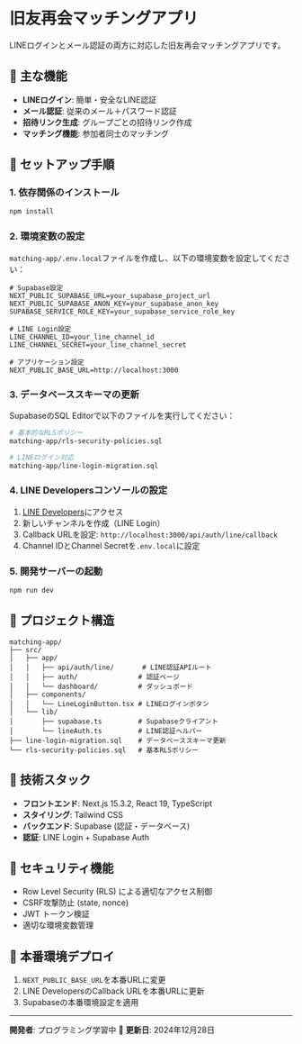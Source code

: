 # 旧友再会マッチングアプリ

LINEログインとメール認証の両方に対応した旧友再会マッチングアプリです。

## 🎯 主な機能

- **LINEログイン**: 簡単・安全なLINE認証
- **メール認証**: 従来のメール＋パスワード認証
- **招待リンク生成**: グループごとの招待リンク作成
- **マッチング機能**: 参加者同士のマッチング

## 🚀 セットアップ手順

### 1. 依存関係のインストール

```bash
npm install
```

### 2. 環境変数の設定

`matching-app/.env.local`ファイルを作成し、以下の環境変数を設定してください：

```env
# Supabase設定
NEXT_PUBLIC_SUPABASE_URL=your_supabase_project_url
NEXT_PUBLIC_SUPABASE_ANON_KEY=your_supabase_anon_key
SUPABASE_SERVICE_ROLE_KEY=your_supabase_service_role_key

# LINE Login設定
LINE_CHANNEL_ID=your_line_channel_id
LINE_CHANNEL_SECRET=your_line_channel_secret

# アプリケーション設定
NEXT_PUBLIC_BASE_URL=http://localhost:3000
```

### 3. データベーススキーマの更新

SupabaseのSQL Editorで以下のファイルを実行してください：

```bash
# 基本的なRLSポリシー
matching-app/rls-security-policies.sql

# LINEログイン対応
matching-app/line-login-migration.sql
```

### 4. LINE Developersコンソールの設定

1. [LINE Developers](https://developers.line.biz/)にアクセス
2. 新しいチャンネルを作成（LINE Login）
3. Callback URLを設定: `http://localhost:3000/api/auth/line/callback`
4. Channel IDとChannel Secretを`.env.local`に設定

### 5. 開発サーバーの起動

```bash
npm run dev
```

## 📁 プロジェクト構造

```
matching-app/
├── src/
│   ├── app/
│   │   ├── api/auth/line/       # LINE認証APIルート
│   │   ├── auth/               # 認証ページ
│   │   └── dashboard/          # ダッシュボード
│   ├── components/
│   │   └── LineLoginButton.tsx # LINEログインボタン
│   └── lib/
│       ├── supabase.ts         # Supabaseクライアント
│       └── lineAuth.ts         # LINE認証ヘルパー
├── line-login-migration.sql    # データベーススキーマ更新
└── rls-security-policies.sql   # 基本RLSポリシー
```

## 🔧 技術スタック

- **フロントエンド**: Next.js 15.3.2, React 19, TypeScript
- **スタイリング**: Tailwind CSS
- **バックエンド**: Supabase (認証・データベース)
- **認証**: LINE Login + Supabase Auth

## 🔐 セキュリティ機能

- Row Level Security (RLS) による適切なアクセス制御
- CSRF攻撃防止 (state, nonce)
- JWT トークン検証
- 適切な環境変数管理

## 🚀 本番環境デプロイ

1. `NEXT_PUBLIC_BASE_URL`を本番URLに変更
2. LINE DevelopersのCallback URLを本番URLに更新
3. Supabaseの本番環境設定を適用

---

**開発者**: プログラミング学習中 🌱
**更新日**: 2024年12月28日

